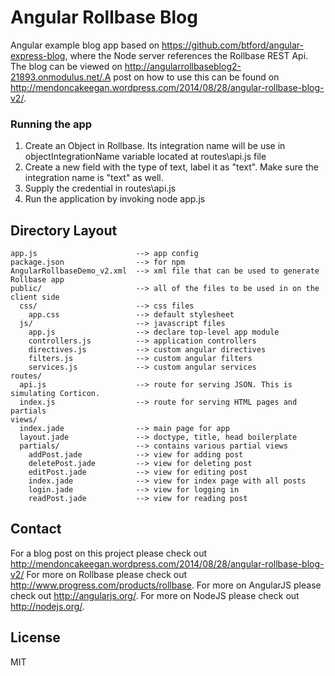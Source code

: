 # Angular Rollbase Blog

Angular example blog app based on https://github.com/btford/angular-express-blog, where the Node server references the Rollbase REST Api. The blog can be viewed on http://angularrollbaseblog2-21893.onmodulus.net/.A post on how to use this can be found on http://mendoncakeegan.wordpress.com/2014/08/28/angular-rollbase-blog-v2/.

### Running the app

1. Create an Object in Rollbase. Its integration name will be use in objectIntegrationName variable located at routes\api.js file<br/>
2. Create a new field with the type of text, label it as "text". Make sure the integration name is "text" as well.<br/>
3. Supply the credential in routes\api.js <br/>
4. Run the application by invoking node app.js <br/>

## Directory Layout
    
    app.js                      --> app config
    package.json                --> for npm
    AngularRollbaseDemo_v2.xml  --> xml file that can be used to generate Rollbase app
    public/                     --> all of the files to be used in on the client side
      css/                      --> css files
        app.css                 --> default stylesheet
      js/                       --> javascript files
        app.js                  --> declare top-level app module
        controllers.js          --> application controllers
        directives.js           --> custom angular directives
        filters.js              --> custom angular filters
        services.js             --> custom angular services
    routes/
      api.js                    --> route for serving JSON. This is simulating Corticon.
      index.js                  --> route for serving HTML pages and partials
    views/
      index.jade                --> main page for app
      layout.jade               --> doctype, title, head boilerplate
      partials/                 --> contains various partial views
        addPost.jade            --> view for adding post
        deletePost.jade         --> view for deleting post
        editPost.jade           --> view for editing post 
        index.jade              --> view for index page with all posts 
        login.jade              --> view for logging in
        readPost.jade           --> view for reading post        

## Contact

For a blog post on this project please check out http://mendoncakeegan.wordpress.com/2014/08/28/angular-rollbase-blog-v2/
For more on Rollbase please check out http://www.progress.com/products/rollbase.
For more on AngularJS please check out http://angularjs.org/.
For more on NodeJS please check out http://nodejs.org/.

## License

MIT